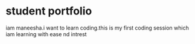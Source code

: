# student portfolio

iam maneesha.i want to learn coding.this is my first coding session which iam learning with ease nd intrest